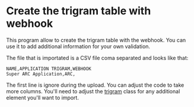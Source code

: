 # Create the trigram table with webhook

This program allow to create the trigram table with the webhook. You can use it to add additional information for your own validation.

The file that is importated is a CSV file coma separated and looks like that:

```
NAME,APPLICATION TRIGRAM,WEBHOOK
Super ARC Application,ARC,
```

The first line is ignore during the upload. You can adjust the code to take more columns. You'll need to adjust the [trigram](./Model/trigram.cs) class for any additional element you'll want to import.